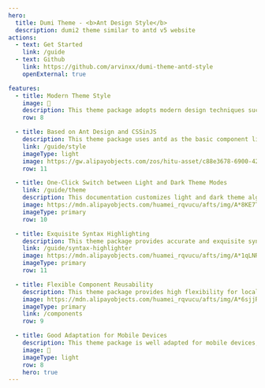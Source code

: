 ```yaml
---
hero:
  title: Dumi Theme - <b>Ant Design Style</b>
  description: dumi2 theme similar to antd v5 website
actions:
  - text: Get Started
    link: /guide
  - text: Github
    link: https://github.com/arvinxx/dumi-theme-antd-style
    openExternal: true

features:
  - title: Modern Theme Style
    image: 💠
    description: This theme package adopts modern design techniques such as fluid colors, frosted glass, light and shadow textures, natural dynamic effects, presenting the interface in a more concise and beautiful way, making the documentation more intuitive, readable, and user-friendly.
    row: 8

  - title: Based on Ant Design and CSSinJS
    description: This theme package uses antd as the basic component library and utilizes CSSinJS to implement the style scheme, helping to better control the details of the style, and improve the reusability and maintainability of the style. It uses the antd-style style library at the bottom, making the style writing more flexible, readable, and easy to maintain. <quotient>This theme package can be considered as a by-product of developing antd-style</quotient>
    link: /guide/style
    imageType: light
    image: https://gw.alipayobjects.com/zos/hitu-asset/c88e3678-6900-4289-8538-31367c2d30f2/hitu-1609235995955-image.png
    row: 11

  - title: One-Click Switch between Light and Dark Theme Modes
    link: /guide/theme
    description: This documentation customizes light and dark theme algorithms based on antd v5, providing aesthetically pleasing and user-friendly light and dark themes by default. Users can choose the theme mode according to their preferences, and obtain a good reading experience in different lighting environments.
    image: https://mdn.alipayobjects.com/huamei_rqvucu/afts/img/A*8KE7T7l39J0AAAAAAAAAAAAADoN6AQ/original
    imageType: primary
    row: 10

  - title: Exquisite Syntax Highlighting
    description: This theme package provides accurate and exquisite syntax highlighting features. It uses modern syntax highlighting libraries Shiki and Prism at the bottom, and provides rich code highlighting schemes to help users better read the code. <quotient>Subsequent consideration will be given to supporting features such as code block segment highlighting and keyword highlighting</quotient>
    link: /guide/syntax-highlighter
    image: https://mdn.alipayobjects.com/huamei_rqvucu/afts/img/A*1qLNRrRGFsQAAAAAAAAAAAAADoN6AQ/original
    imageType: primary
    row: 11

  - title: Flexible Component Reusability
    description: This theme package provides high flexibility for local theme customization, exporting high-quality components from the theme package by default, which can be reused as independent modules. Developers can freely combine and use the components in the dumi local theme package.
    image: https://mdn.alipayobjects.com/huamei_rqvucu/afts/img/A*6sjjRa7lLhAAAAAAAAAAAAAADoN6AQ/original
    imageType: primary
    link: /components
    row: 9

  - title: Good Adaptation for Mobile Devices
    description: This theme package is well adapted for mobile devices, with multiple layout implementations made easy based on the flexible style scheme of CSSinJS. Users can experience consistent and smooth operations across multiple platforms.
    image: 📱
    imageType: light
    row: 8
    hero: true
---
```

